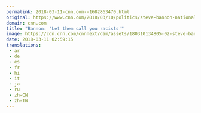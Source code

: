 ```yaml
---
permalink: 2018-03-11-cnn.com--1682863470.html
original: https://www.cnn.com/2018/03/10/politics/steve-bannon-national-front/index.html
domain: cnn.com
title: "Bannon: 'Let them call you racists'"
image: https://cdn.cnn.com/cnnnext/dam/assets/180310134805-02-steve-bannon-france-031018-super-tease.jpg
date: 2018-03-11 02:59:15
translations: 
 - ar
 - de
 - es
 - fr
 - hi
 - it
 - ja
 - ru
 - zh-CN
 - zh-TW
---
```


